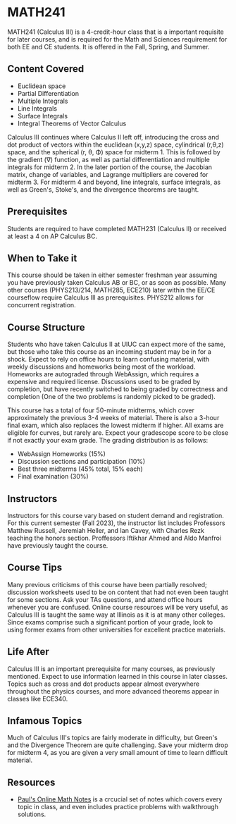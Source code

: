 # MATH241

MATH241 (Calculus III) is a 4-credit-hour class that is a important requisite for later courses, and is required for the Math and Sciences requirement for both EE and CE students. It is offered in the Fall, Spring, and Summer.

## Content Covered

- Euclidean space
- Partial Differentiation
- Multiple Integrals
- Line Integrals
- Surface Integrals
- Integral Theorems of Vector Calculus

Calculus III continues where Calculus II left off, introducing the cross and dot product of vectors within the euclidean (x,y,z) space, cylindrical (r,θ,z) space, and the spherical (r, θ, Φ) space for midterm 1. This is followed by the gradient (∇) function, as well as partial differentiation and multiple integrals for midterm 2. In the later portion of the course, the Jacobian matrix, change of variables, and Lagrange multipliers are covered for midterm 3. For midterm 4 and beyond, line integrals, surface integrals, as well as Green's, Stoke's, and the divergence theorems are taught.

## Prerequisites

Students are required to have completed MATH231 (Calculus II) or received at least a 4 on AP Calculus BC.

## When to Take it

This course should be taken in either semester freshman year assuming you have previously taken Calculus AB or BC, or as soon as possible. Many other courses (PHYS213/214, MATH285, ECE210) later within the EE/CE courseflow require Calculus III as prerequisites. PHYS212 allows for concurrent registration.

## Course Structure

Students who have taken Calculus II at UIUC can expect more of the same, but those who take this course as an incoming student may be in for a shock. Expect to rely on office hours to learn confusing material, with weekly discussions and homeworks being most of the workload. Homeworks are autograded through WebAssign, which requires a expensive and required license. Discussions used to be graded by completion, but have recently switched to being graded by correctness and completion (One of the two problems is randomly picked to be graded).

This course has a total of four 50-minute midterms, which cover approximately the previous 3-4 weeks of material. There is also a 3-hour final exam, which also replaces the lowest midterm if higher. All exams are eligible for curves, but rarely are. Expect your gradescope score to be close if not exactly your exam grade. The grading distribution is as follows:

- WebAssign Homeworks (15%)
- Discussion sections and participation (10%)
- Best three midterms (45% total, 15% each)
- Final examination (30%)

## Instructors

Instructors for this course vary based on student demand and registration. For this current semester (Fall 2023), the instructor list includes Professors Matthew Russell, Jeremiah Heller, and Ian Cavey, with Charles Rezk teaching the honors section. Proffessors Iftikhar Ahmed and Aldo Manfroi have previously taught the course.

## Course Tips

Many previous criticisms of this course have been partially resolved; discussion worksheets used to be on content that had not even been taught for some sections. Ask your TAs questions, and attend office hours whenever you are confused. Online course resources will be very useful, as Calculus III is taught the same way at Illinois as it is at many other colleges. Since exams comprise such a significant portion of your grade, look to using former exams from other universities for excellent practice materials.

## Life After

Calculus III is an important prerequisite for many courses, as previously mentioned. Expect to use information learned in this course in later classes. Topics such as cross and dot products appear almost everywhere throughout the physics courses, and more advanced theorems appear in classes like ECE340.

## Infamous Topics

Much of Calculus III's topics are fairly moderate in difficulty, but Green's and the Divergence Theorem are quite challenging. Save your midterm drop for midterm 4, as you are given a very small amount of time to learn difficult material. 

## Resources

- [Paul's Online Math Notes](https://tutorial.math.lamar.edu/classes/calciii/calciii.aspx) is a crcucial set of notes which covers every topic in class, and even includes practice problems with walkthrough solutions.
